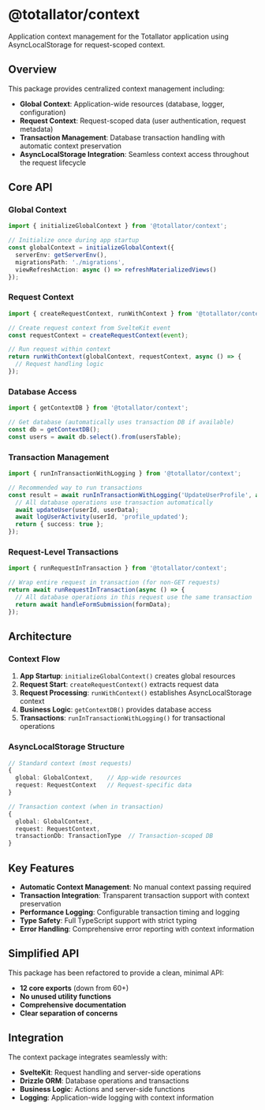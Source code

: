 # @totallator/context

Application context management for the Totallator application using AsyncLocalStorage for request-scoped context.

## Overview

This package provides centralized context management including:
- **Global Context**: Application-wide resources (database, logger, configuration)
- **Request Context**: Request-scoped data (user authentication, request metadata)
- **Transaction Management**: Database transaction handling with automatic context preservation
- **AsyncLocalStorage Integration**: Seamless context access throughout the request lifecycle

## Core API

### Global Context

```typescript
import { initializeGlobalContext } from '@totallator/context';

// Initialize once during app startup
const globalContext = initializeGlobalContext({
  serverEnv: getServerEnv(),
  migrationsPath: './migrations',
  viewRefreshAction: async () => refreshMaterializedViews()
});
```

### Request Context

```typescript
import { createRequestContext, runWithContext } from '@totallator/context';

// Create request context from SvelteKit event
const requestContext = createRequestContext(event);

// Run request within context
return runWithContext(globalContext, requestContext, async () => {
  // Request handling logic
});
```

### Database Access

```typescript
import { getContextDB } from '@totallator/context';

// Get database (automatically uses transaction DB if available)
const db = getContextDB();
const users = await db.select().from(usersTable);
```

### Transaction Management

```typescript
import { runInTransactionWithLogging } from '@totallator/context';

// Recommended way to run transactions
const result = await runInTransactionWithLogging('UpdateUserProfile', async (txDb) => {
  // All database operations use transaction automatically
  await updateUser(userId, userData);
  await logUserActivity(userId, 'profile_updated');
  return { success: true };
});
```

### Request-Level Transactions

```typescript
import { runRequestInTransaction } from '@totallator/context';

// Wrap entire request in transaction (for non-GET requests)
return await runRequestInTransaction(async () => {
  // All database operations in this request use the same transaction
  return await handleFormSubmission(formData);
});
```

## Architecture

### Context Flow

1. **App Startup**: `initializeGlobalContext()` creates global resources
2. **Request Start**: `createRequestContext()` extracts request data
3. **Request Processing**: `runWithContext()` establishes AsyncLocalStorage context
4. **Business Logic**: `getContextDB()` provides database access
5. **Transactions**: `runInTransactionWithLogging()` for transactional operations

### AsyncLocalStorage Structure

```typescript
// Standard context (most requests)
{
  global: GlobalContext,    // App-wide resources
  request: RequestContext   // Request-specific data
}

// Transaction context (when in transaction)
{
  global: GlobalContext,
  request: RequestContext,
  transactionDb: TransactionType  // Transaction-scoped DB
}
```

## Key Features

- **Automatic Context Management**: No manual context passing required
- **Transaction Integration**: Transparent transaction support with context preservation
- **Performance Logging**: Configurable transaction timing and logging
- **Type Safety**: Full TypeScript support with strict typing
- **Error Handling**: Comprehensive error reporting with context information

## Simplified API

This package has been refactored to provide a clean, minimal API:
- **12 core exports** (down from 60+)
- **No unused utility functions** 
- **Comprehensive documentation**
- **Clear separation of concerns**

## Integration

The context package integrates seamlessly with:
- **SvelteKit**: Request handling and server-side operations
- **Drizzle ORM**: Database operations and transactions
- **Business Logic**: Actions and server-side functions
- **Logging**: Application-wide logging with context information
